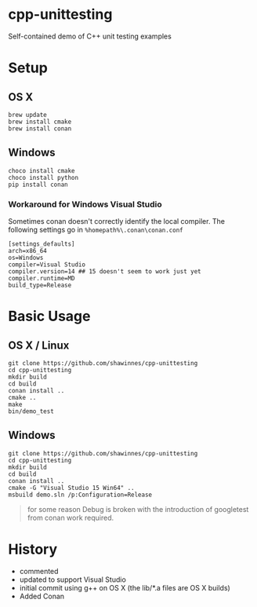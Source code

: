 # cpp-unittesting

Self-contained demo of C++ unit testing examples

# Setup

## OS X

    brew update
    brew install cmake
    brew install conan

## Windows

    choco install cmake
    choco install python
    pip install conan

### Workaround for Windows Visual Studio

Sometimes conan doesn't correctly identify the local compiler.  The following settings go in `%homepath%\.conan\conan.conf`

```
[settings_defaults]
arch=x86_64
os=Windows
compiler=Visual Studio
compiler.version=14 ## 15 doesn't seem to work just yet
compiler.runtime=MD
build_type=Release
```

# Basic Usage

## OS X / Linux

    git clone https://github.com/shawinnes/cpp-unittesting
    cd cpp-unittesting
    mkdir build
    cd build
    conan install ..
    cmake ..
    make
    bin/demo_test

## Windows

    git clone https://github.com/shawinnes/cpp-unittesting
    cd cpp-unittesting
    mkdir build
    cd build
    conan install ..
    cmake -G "Visual Studio 15 Win64" ..
    msbuild demo.sln /p:Configuration=Release    

> for some reason Debug is broken with the introduction of googletest from conan
> work required.

# History

- commented
- updated to support Visual Studio
- initial commit using g++ on OS X (the lib/*.a files are OS X builds)
- Added Conan
